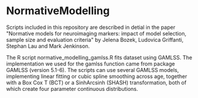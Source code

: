 # NormativeModelling

Scripts included in this repository are described in detial in the paper "Normative models for neuroimaging markers: impact of model selection, sample size and evaluation criteria" by Jelena Bozek, Ludovica Griffanti, Stephan Lau and Mark Jenkinson.

The R script normative_modelling_gamlss.R fits dataset using GAMLSS. The implementation we used for the gamlss function came from package GAMLSS (version 5.1-6). The scripts can use several GAMLSS models, implementing linear fitting or cubic spline smoothing across age, together with a Box Cox T (BCT) or a SinhArcsinh (SHASH) transformation, both of which create four parameter continuous distributions.

